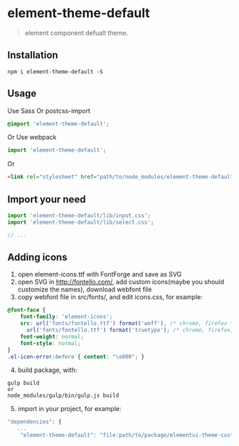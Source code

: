 # element-theme-default
> element component defualt theme.


## Installation
```shell
npm i element-theme-default -S
```

## Usage

Use Sass Or postcss-import
```css
@import 'element-theme-default';
```

Or Use webpack
```javascript
import 'element-theme-default';
```

Or
```html
<link rel="stylesheet" href="path/to/node_modules/element-theme-default/lib/index.css">
```

##  Import your need
```javascript
import 'element-theme-default/lib/input.css';
import 'element-theme-default/lib/select.css';

// ...
```
##  Adding icons
1. open element-icons.ttf with FontForge and save as SVG
2. open SVG in http://fontello.com/, add custom icons(maybe you should customize the names), download webfont file
3. copy webfont file in src/fonts/, and edit icons.css, for example:
```css
@font-face {
    font-family: 'element-icons';
    src: url('fonts/fontello.ttf') format('woff'), /* chrome, firefox */
      url('fonts/fontello.ttf') format('truetype'); /* chrome, firefox, opera, Safari, Android, iOS 4.2+*/
    font-weight: normal;
    font-style: normal;
}
.el-icon-error:before { content: "\e800"; }
```
4. build package, with: 
```shell
gulp build 
or 
node_modules/gulp/bin/gulp.js build
```
5. import in your project, for example:
```javascript
"dependencies": {
   ...
    "element-theme-default": "file:path/to/package/elementui-theme-custom",
```
